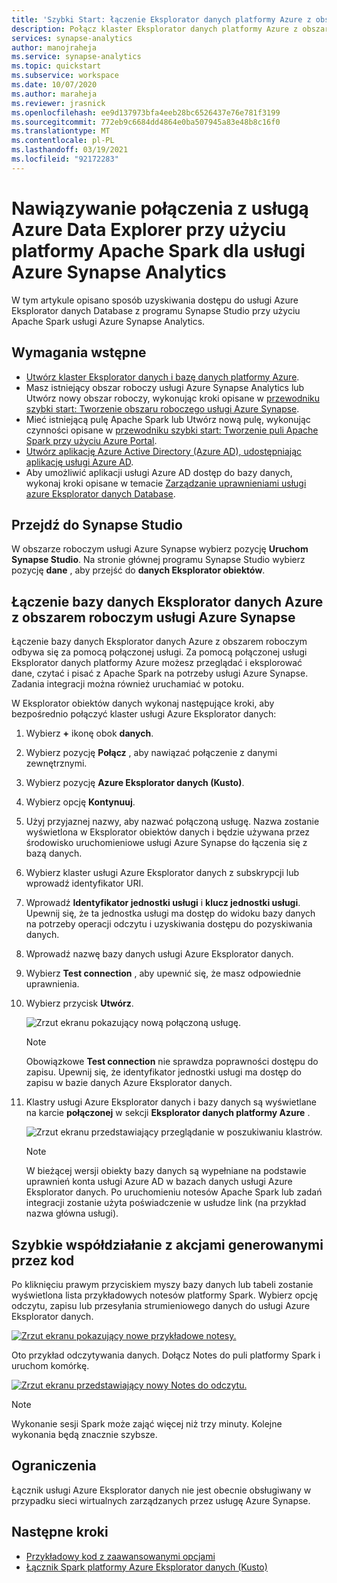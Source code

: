 ```yaml
---
title: 'Szybki Start: łączenie Eksplorator danych platformy Azure z obszarem roboczym usługi Azure Synapse Analytics'
description: Połącz klaster Eksplorator danych platformy Azure z obszarem roboczym usługi Azure Synapse Analytics, używając Apache Spark do analizy usługi Azure Synapse.
services: synapse-analytics
author: manojraheja
ms.service: synapse-analytics
ms.topic: quickstart
ms.subservice: workspace
ms.date: 10/07/2020
ms.author: maraheja
ms.reviewer: jrasnick
ms.openlocfilehash: ee9d137973bfa4eeb28bc6526437e76e781f3199
ms.sourcegitcommit: 772eb9c6684dd4864e0ba507945a83e48b8c16f0
ms.translationtype: MT
ms.contentlocale: pl-PL
ms.lasthandoff: 03/19/2021
ms.locfileid: "92172283"
---
```

# <a name="connect-to-azure-data-explorer-using-apache-spark-for-azure-synapse-analytics"></a>Nawiązywanie połączenia z usługą Azure Data Explorer przy użyciu platformy Apache Spark dla usługi Azure Synapse Analytics

W tym artykule opisano sposób uzyskiwania dostępu do usługi Azure Eksplorator danych Database z programu Synapse Studio przy użyciu Apache Spark usługi Azure Synapse Analytics.

## <a name="prerequisites"></a>Wymagania wstępne

* [Utwórz klaster Eksplorator danych i bazę danych platformy Azure](/azure/data-explorer/create-cluster-database-portal).
* Masz istniejący obszar roboczy usługi Azure Synapse Analytics lub Utwórz nowy obszar roboczy, wykonując kroki opisane w [przewodniku szybki start: Tworzenie obszaru roboczego usługi Azure Synapse](./quickstart-create-workspace.md).
* Mieć istniejącą pulę Apache Spark lub Utwórz nową pulę, wykonując czynności opisane w [przewodniku szybki start: Tworzenie puli Apache Spark przy użyciu Azure Portal](./quickstart-create-apache-spark-pool-portal.md).
* [Utwórz aplikację Azure Active Directory (Azure AD), udostępniając aplikację usługi Azure AD](/azure/data-explorer/kusto/management/access-control/how-to-provision-aad-app).
* Aby umożliwić aplikacji usługi Azure AD dostęp do bazy danych, wykonaj kroki opisane w temacie [Zarządzanie uprawnieniami usługi azure Eksplorator danych Database](/azure/data-explorer/manage-database-permissions).

## <a name="go-to-synapse-studio"></a>Przejdź do Synapse Studio

W obszarze roboczym usługi Azure Synapse wybierz pozycję **Uruchom Synapse Studio**. Na stronie głównej programu Synapse Studio wybierz pozycję **dane** , aby przejść do **danych Eksplorator obiektów**.

## <a name="connect-an-azure-data-explorer-database-to-an-azure-synapse-workspace"></a>Łączenie bazy danych Eksplorator danych Azure z obszarem roboczym usługi Azure Synapse

Łączenie bazy danych Eksplorator danych Azure z obszarem roboczym odbywa się za pomocą połączonej usługi. Za pomocą połączonej usługi Eksplorator danych platformy Azure możesz przeglądać i eksplorować dane, czytać i pisać z Apache Spark na potrzeby usługi Azure Synapse. Zadania integracji można również uruchamiać w potoku.

W Eksplorator obiektów danych wykonaj następujące kroki, aby bezpośrednio połączyć klaster usługi Azure Eksplorator danych:

1. Wybierz **+** ikonę obok **danych**.
1. Wybierz pozycję **Połącz** , aby nawiązać połączenie z danymi zewnętrznymi.
1. Wybierz pozycję **Azure Eksplorator danych (Kusto)**.
1. Wybierz opcję **Kontynuuj**.
1. Użyj przyjaznej nazwy, aby nazwać połączoną usługę. Nazwa zostanie wyświetlona w Eksplorator obiektów danych i będzie używana przez środowisko uruchomieniowe usługi Azure Synapse do łączenia się z bazą danych.
1. Wybierz klaster usługi Azure Eksplorator danych z subskrypcji lub wprowadź identyfikator URI.
1. Wprowadź **Identyfikator jednostki usługi** i **klucz jednostki usługi**. Upewnij się, że ta jednostka usługi ma dostęp do widoku bazy danych na potrzeby operacji odczytu i uzyskiwania dostępu do pozyskiwania danych.
1. Wprowadź nazwę bazy danych usługi Azure Eksplorator danych.
1. Wybierz **Test connection** , aby upewnić się, że masz odpowiednie uprawnienia.
1. Wybierz przycisk **Utwórz**.

    ![Zrzut ekranu pokazujący nową połączoną usługę.](./media/quickstart-connect-azure-data-explorer/003-new-linked-service.png)

    > [!NOTE]
    > Obowiązkowe **Test connection** nie sprawdza poprawności dostępu do zapisu. Upewnij się, że identyfikator jednostki usługi ma dostęp do zapisu w bazie danych Azure Eksplorator danych.

1. Klastry usługi Azure Eksplorator danych i bazy danych są wyświetlane na karcie **połączonej** w sekcji **Eksplorator danych platformy Azure** .

    ![Zrzut ekranu przedstawiający przeglądanie w poszukiwaniu klastrów.](./media/quickstart-connect-azure-data-explorer/004-browse-clusters.png)

    > [!NOTE]
    > W bieżącej wersji obiekty bazy danych są wypełniane na podstawie uprawnień konta usługi Azure AD w bazach danych usługi Azure Eksplorator danych. Po uruchomieniu notesów Apache Spark lub zadań integracji zostanie użyta poświadczenie w usłudze link (na przykład nazwa główna usługi).

## <a name="quickly-interact-with-code-generated-actions"></a>Szybkie współdziałanie z akcjami generowanymi przez kod

Po kliknięciu prawym przyciskiem myszy bazy danych lub tabeli zostanie wyświetlona lista przykładowych notesów platformy Spark. Wybierz opcję odczytu, zapisu lub przesyłania strumieniowego danych do usługi Azure Eksplorator danych.

[![Zrzut ekranu pokazujący nowe przykładowe notesy.](./media/quickstart-connect-azure-data-explorer/005-new-notebook.png)](./media/quickstart-connect-azure-data-explorer/005-new-notebook.png#lightbox)

Oto przykład odczytywania danych. Dołącz Notes do puli platformy Spark i uruchom komórkę.

[![Zrzut ekranu przedstawiający nowy Notes do odczytu.](./media/quickstart-connect-azure-data-explorer/006-read-data.png)](./media/quickstart-connect-azure-data-explorer/006-read-data.png#lightbox)

   > [!NOTE]
   > Wykonanie sesji Spark może zająć więcej niż trzy minuty. Kolejne wykonania będą znacznie szybsze.

## <a name="limitations"></a>Ograniczenia

Łącznik usługi Azure Eksplorator danych nie jest obecnie obsługiwany w przypadku sieci wirtualnych zarządzanych przez usługę Azure Synapse.

## <a name="next-steps"></a>Następne kroki

* [Przykładowy kod z zaawansowanymi opcjami](https://github.com/Azure/azure-kusto-spark/blob/master/samples/src/main/python/SynapseSample.py)
* [Łącznik Spark platformy Azure Eksplorator danych (Kusto)](https://github.com/Azure/azure-kusto-spark)